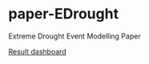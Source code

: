 # paper-EDrought
Extreme Drought Event Modelling Paper

[Result dashboard](https://seoncheolpark.shinyapps.io/paper-EDrought/)